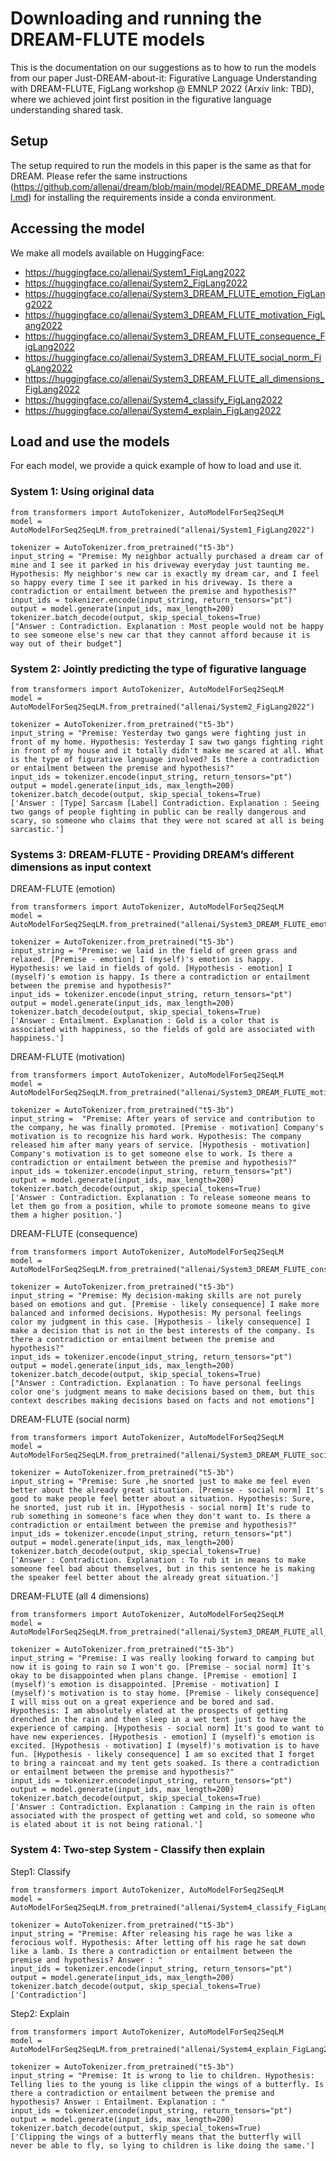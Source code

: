 # Downloading and running the DREAM-FLUTE models

This is the documentation on our suggestions as to how to run the models from our paper Just-DREAM-about-it: Figurative Language Understanding with DREAM-FLUTE, FigLang workshop @ EMNLP 2022 (Arxiv link: TBD), where we achieved joint first position in the figurative language understanding shared task.

## Setup
The setup required to run the models in this paper is the same as that for DREAM. Please refer the same instructions (https://github.com/allenai/dream/blob/main/model/README_DREAM_model.md) for installing the requirements inside a conda environment.

## Accessing the model
We make all models available on HuggingFace: 

* https://huggingface.co/allenai/System1_FigLang2022
* https://huggingface.co/allenai/System2_FigLang2022
* https://huggingface.co/allenai/System3_DREAM_FLUTE_emotion_FigLang2022
* https://huggingface.co/allenai/System3_DREAM_FLUTE_motivation_FigLang2022
* https://huggingface.co/allenai/System3_DREAM_FLUTE_consequence_FigLang2022
* https://huggingface.co/allenai/System3_DREAM_FLUTE_social_norm_FigLang2022
* https://huggingface.co/allenai/System3_DREAM_FLUTE_all_dimensions_FigLang2022
* https://huggingface.co/allenai/System4_classify_FigLang2022
* https://huggingface.co/allenai/System4_explain_FigLang2022

## Load and use the models
For each model, we provide a quick example of how to load and use it.

### System 1: Using original data

```
from transformers import AutoTokenizer, AutoModelForSeq2SeqLM
model = AutoModelForSeq2SeqLM.from_pretrained("allenai/System1_FigLang2022")

tokenizer = AutoTokenizer.from_pretrained("t5-3b")
input_string = "Premise: My neighbor actually purchased a dream car of mine and I see it parked in his driveway everyday just taunting me. Hypothesis: My neighbor's new car is exactly my dream car, and I feel so happy every time I see it parked in his driveway. Is there a contradiction or entailment between the premise and hypothesis?"
input_ids = tokenizer.encode(input_string, return_tensors="pt")
output = model.generate(input_ids, max_length=200)
tokenizer.batch_decode(output, skip_special_tokens=True)
["Answer : Contradiction. Explanation : Most people would not be happy to see someone else's new car that they cannot afford because it is way out of their budget"]

```

### System 2: Jointly predicting the type of figurative language

```
from transformers import AutoTokenizer, AutoModelForSeq2SeqLM
model = AutoModelForSeq2SeqLM.from_pretrained("allenai/System2_FigLang2022")

tokenizer = AutoTokenizer.from_pretrained("t5-3b")
input_string = "Premise: Yesterday two gangs were fighting just in front of my home. Hypothesis: Yesterday I saw two gangs fighting right in front of my house and it totally didn't make me scared at all. What is the type of figurative language involved? Is there a contradiction or entailment between the premise and hypothesis?"
input_ids = tokenizer.encode(input_string, return_tensors="pt")
output = model.generate(input_ids, max_length=200)
tokenizer.batch_decode(output, skip_special_tokens=True)
['Answer : [Type] Sarcasm [Label] Contradiction. Explanation : Seeing two gangs of people fighting in public can be really dangerous and scary, so someone who claims that they were not scared at all is being sarcastic.']

```

### Systems 3: DREAM-FLUTE - Providing DREAM’s different dimensions as input context

DREAM-FLUTE (emotion)
```
from transformers import AutoTokenizer, AutoModelForSeq2SeqLM
model = AutoModelForSeq2SeqLM.from_pretrained("allenai/System3_DREAM_FLUTE_emotion_FigLang2022")

tokenizer = AutoTokenizer.from_pretrained("t5-3b")
input_string = "Premise: we laid in the field of green grass and relaxed. [Premise - emotion] I (myself)'s emotion is happy. Hypothesis: we laid in fields of gold. [Hypothesis - emotion] I (myself)'s emotion is happy. Is there a contradiction or entailment between the premise and hypothesis?"
input_ids = tokenizer.encode(input_string, return_tensors="pt")
output = model.generate(input_ids, max_length=200)
tokenizer.batch_decode(output, skip_special_tokens=True)
['Answer : Entailment. Explanation : Gold is a color that is associated with happiness, so the fields of gold are associated with happiness.']

```

DREAM-FLUTE (motivation)
```
from transformers import AutoTokenizer, AutoModelForSeq2SeqLM
model = AutoModelForSeq2SeqLM.from_pretrained("allenai/System3_DREAM_FLUTE_motivation_FigLang2022")

tokenizer = AutoTokenizer.from_pretrained("t5-3b")
input_string =  "Premise: After years of service and contribution to the company, he was finally promoted. [Premise - motivation] Company's motivation is to recognize his hard work. Hypothesis: The company released him after many years of service. [Hypothesis - motivation] Company's motivation is to get someone else to work. Is there a contradiction or entailment between the premise and hypothesis?"
input_ids = tokenizer.encode(input_string, return_tensors="pt")
output = model.generate(input_ids, max_length=200)
tokenizer.batch_decode(output, skip_special_tokens=True)
['Answer : Contradiction. Explanation : To release someone means to let them go from a position, while to promote someone means to give them a higher position.']

```

DREAM-FLUTE (consequence)
```
from transformers import AutoTokenizer, AutoModelForSeq2SeqLM
model = AutoModelForSeq2SeqLM.from_pretrained("allenai/System3_DREAM_FLUTE_consequence_FigLang2022")

tokenizer = AutoTokenizer.from_pretrained("t5-3b")
input_string = "Premise: My decision-making skills are not purely based on emotions and gut. [Premise - likely consequence] I make more balanced and informed decisions. Hypothesis: My personal feelings color my judgment in this case. [Hypothesis - likely consequence] I make a decision that is not in the best interests of the company. Is there a contradiction or entailment between the premise and hypothesis?"
input_ids = tokenizer.encode(input_string, return_tensors="pt")
output = model.generate(input_ids, max_length=200)
tokenizer.batch_decode(output, skip_special_tokens=True)
["Answer : Contradiction. Explanation : To have personal feelings color one's judgment means to make decisions based on them, but this context describes making decisions based on facts and not emotions"]

```

DREAM-FLUTE (social norm)
```
from transformers import AutoTokenizer, AutoModelForSeq2SeqLM
model = AutoModelForSeq2SeqLM.from_pretrained("allenai/System3_DREAM_FLUTE_social_norm_FigLang2022")

tokenizer = AutoTokenizer.from_pretrained("t5-3b")
input_string = "Premise: Sure ,he snorted just to make me feel even better about the already great situation. [Premise - social norm] It's good to make people feel better about a situation. Hypothesis: Sure, he snorted, just rub it in. [Hypothesis - social norm] It's rude to rub something in someone's face when they don't want to. Is there a contradiction or entailment between the premise and hypothesis?"
input_ids = tokenizer.encode(input_string, return_tensors="pt")
output = model.generate(input_ids, max_length=200)
tokenizer.batch_decode(output, skip_special_tokens=True)
['Answer : Contradiction. Explanation : To rub it in means to make someone feel bad about themselves, but in this sentence he is making the speaker feel better about the already great situation.']

```

DREAM-FLUTE (all 4 dimensions)
```
from transformers import AutoTokenizer, AutoModelForSeq2SeqLM
model = AutoModelForSeq2SeqLM.from_pretrained("allenai/System3_DREAM_FLUTE_all_dimensions_FigLang2022")

tokenizer = AutoTokenizer.from_pretrained("t5-3b")
input_string = "Premise: I was really looking forward to camping but now it is going to rain so I won't go. [Premise - social norm] It's okay to be disappointed when plans change. [Premise - emotion] I (myself)'s emotion is disappointed. [Premise - motivation] I (myself)'s motivation is to stay home. [Premise - likely consequence] I will miss out on a great experience and be bored and sad. Hypothesis: I am absolutely elated at the prospects of getting drenched in the rain and then sleep in a wet tent just to have the experience of camping. [Hypothesis - social norm] It's good to want to have new experiences. [Hypothesis - emotion] I (myself)'s emotion is excited. [Hypothesis - motivation] I (myself)'s motivation is to have fun. [Hypothesis - likely consequence] I am so excited that I forget to bring a raincoat and my tent gets soaked. Is there a contradiction or entailment between the premise and hypothesis?"
input_ids = tokenizer.encode(input_string, return_tensors="pt")
output = model.generate(input_ids, max_length=200)
tokenizer.batch_decode(output, skip_special_tokens=True)
['Answer : Contradiction. Explanation : Camping in the rain is often associated with the prospect of getting wet and cold, so someone who is elated about it is not being rational.']

```

### System 4: Two-step System - Classify then explain

Step1: Classify
```
from transformers import AutoTokenizer, AutoModelForSeq2SeqLM
model = AutoModelForSeq2SeqLM.from_pretrained("allenai/System4_classify_FigLang2022")

tokenizer = AutoTokenizer.from_pretrained("t5-3b")
input_string = "Premise: After releasing his rage he was like a ferocious wolf. Hypothesis: After letting off his rage he sat down like a lamb. Is there a contradiction or entailment between the premise and hypothesis? Answer : "
input_ids = tokenizer.encode(input_string, return_tensors="pt")
output = model.generate(input_ids, max_length=200)
tokenizer.batch_decode(output, skip_special_tokens=True)
['Contradiction']

```


Step2: Explain
```
from transformers import AutoTokenizer, AutoModelForSeq2SeqLM
model = AutoModelForSeq2SeqLM.from_pretrained("allenai/System4_explain_FigLang2022")

tokenizer = AutoTokenizer.from_pretrained("t5-3b")
input_string = "Premise: It is wrong to lie to children. Hypothesis: Telling lies to the young is like clippin the wings of a butterfly. Is there a contradiction or entailment between the premise and hypothesis? Answer : Entailment. Explanation : "
input_ids = tokenizer.encode(input_string, return_tensors="pt")
output = model.generate(input_ids, max_length=200)
tokenizer.batch_decode(output, skip_special_tokens=True)
['Clipping the wings of a butterfly means that the butterfly will never be able to fly, so lying to children is like doing the same.']

```



